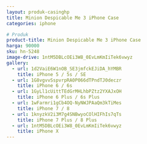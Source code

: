 ```yaml
---
layout: produk-casinghp
title: Minion Despicable Me 3 iPhone Case
categories: iphone

# Produk
product-title: Minion Despicable Me 3 iPhone Case
harga: 90000
sku: hn-5248
image-drive: 1ntM5DBLcOEi3W8_0EvLmKmIiTek6vwyz
gallery:
  - url: 1d2VaiE6W1nOB_SE3jmfckEJiDA_hYMBR
    title: iPhone 5 / 5s / SE
  - url: 1G8vgvvSspvrpRA0P066dTPndTJ0deczr
    title: iPhone 6 / 6s
  - url: 1GyLl1cUittTEdGrMHLhbPZtz2YXAJxOH
    title: iPhone 6 Plus / 6s Plus
  - url: 1wFarmri1gCb4OQ-NyNWJPAaQm3kTiMes
    title: iPhone 7 / 8
  - url: 1knyzkV2i3M7g4SNBwyoCOlHIFhIs7qTs
    title: iPhone 7 Plus / 8 Plus
  - url: 1ntM5DBLcOEi3W8_0EvLmKmIiTek6vwyz
    title: iPhone X
---
```

